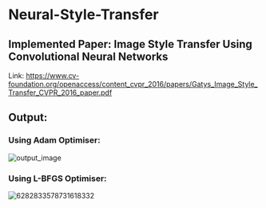 # Neural-Style-Transfer

## Implemented Paper: Image Style Transfer Using Convolutional Neural Networks 

Link: https://www.cv-foundation.org/openaccess/content_cvpr_2016/papers/Gatys_Image_Style_Transfer_CVPR_2016_paper.pdf

## Output:

### Using Adam Optimiser:

![output_image](https://github.com/user-attachments/assets/c9dded16-9f31-44b9-b10b-4508a86f2737)




### Using L-BFGS Optimiser:

![6282833578731618332](https://github.com/user-attachments/assets/5b3e1ddd-446e-4eee-91ca-da34528d7c15)
